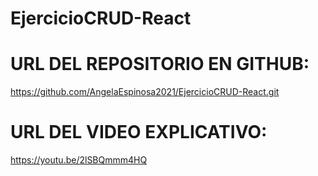 # EjercicioCRUD-React

# URL DEL REPOSITORIO EN GITHUB:
https://github.com/AngelaEspinosa2021/EjercicioCRUD-React.git

# URL DEL VIDEO EXPLICATIVO:
https://youtu.be/2lSBQmmm4HQ